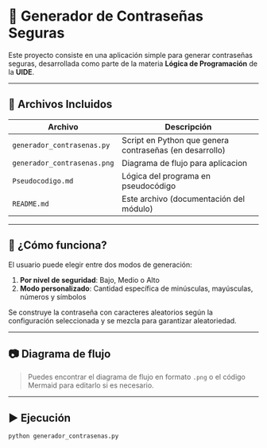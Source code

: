 # 🔐 Generador de Contraseñas Seguras

Este proyecto consiste en una aplicación simple para generar contraseñas seguras, desarrollada como parte de la materia **Lógica de Programación** de la **UIDE**.

---

## 📄 Archivos Incluidos

| Archivo                   | Descripción                              |
|---------------------------|------------------------------------------|
| `generador_contrasenas.py` | Script en Python que genera contraseñas (en desarrollo) |
| `generador_contrasenas.png` | Diagrama de flujo para aplicacion  |
| `Pseudocodigo.md`        | Lógica del programa en pseudocódigo      |
| `README.md`              | Este archivo (documentación del módulo)  |

---

## 🧪 ¿Cómo funciona?

El usuario puede elegir entre dos modos de generación:
1. **Por nivel de seguridad**: Bajo, Medio o Alto
2. **Modo personalizado**: Cantidad específica de minúsculas, mayúsculas, números y símbolos

Se construye la contraseña con caracteres aleatorios según la configuración seleccionada y se mezcla para garantizar aleatoriedad.

---

## 📷 Diagrama de flujo

> Puedes encontrar el diagrama de flujo en formato `.png` o el código Mermaid para editarlo si es necesario.

---

## ▶️ Ejecución

```bash
python generador_contrasenas.py
